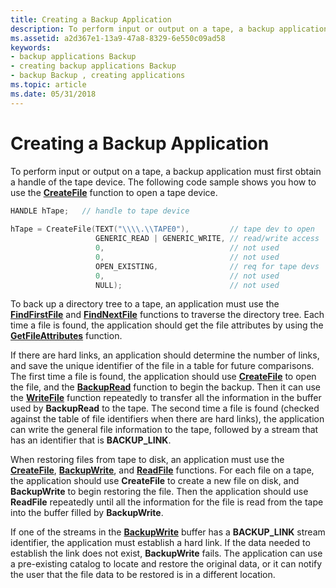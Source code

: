 ```yaml
---
title: Creating a Backup Application
description: To perform input or output on a tape, a backup application must first obtain a handle of the tape device. The following code sample shows you how to use the CreateFile function to open a tape device.
ms.assetid: a2d367e1-13a9-47a8-8329-6e550c09ad58
keywords:
- backup applications Backup
- creating backup applications Backup
- backup Backup , creating applications
ms.topic: article
ms.date: 05/31/2018
---
```


# Creating a Backup Application

To perform input or output on a tape, a backup application must first obtain a handle of the tape device. The following code sample shows you how to use the [**CreateFile**](/windows/desktop/api/fileapi/nf-fileapi-createfilea) function to open a tape device.


```C++
HANDLE hTape;   // handle to tape device
 
hTape = CreateFile(TEXT("\\\\.\\TAPE0"),         // tape dev to open
                   GENERIC_READ | GENERIC_WRITE, // read/write access
                   0,                            // not used
                   0,                            // not used
                   OPEN_EXISTING,                // req for tape devs
                   0,                            // not used
                   NULL);                        // not used
```



To back up a directory tree to a tape, an application must use the [**FindFirstFile**](/windows/desktop/api/fileapi/nf-fileapi-findfirstfilea) and [**FindNextFile**](/windows/desktop/api/fileapi/nf-fileapi-findnextfilea) functions to traverse the directory tree. Each time a file is found, the application should get the file attributes by using the [**GetFileAttributes**](/windows/desktop/api/fileapi/nf-fileapi-getfileattributesa) function.

If there are hard links, an application should determine the number of links, and save the unique identifier of the file in a table for future comparisons. The first time a file is found, the application should use [**CreateFile**](/windows/desktop/api/fileapi/nf-fileapi-createfilea) to open the file, and the [**BackupRead**](/windows/desktop/api/Winbase/nf-winbase-backupread) function to begin the backup. Then it can use the [**WriteFile**](/windows/desktop/api/fileapi/nf-fileapi-writefile) function repeatedly to transfer all the information in the buffer used by **BackupRead** to the tape. The second time a file is found (checked against the table of file identifiers when there are hard links), the application can write the general file information to the tape, followed by a stream that has an identifier that is **BACKUP\_LINK**.

When restoring files from tape to disk, an application must use the [**CreateFile**](/windows/desktop/api/fileapi/nf-fileapi-createfilea), [**BackupWrite**](/windows/desktop/api/Winbase/nf-winbase-backupwrite), and [**ReadFile**](/windows/desktop/api/fileapi/nf-fileapi-readfile) functions. For each file on a tape, the application should use **CreateFile** to create a new file on disk, and **BackupWrite** to begin restoring the file. Then the application should use **ReadFile** repeatedly until all the information for the file is read from the tape into the buffer filled by **BackupWrite**.

If one of the streams in the [**BackupWrite**](/windows/desktop/api/Winbase/nf-winbase-backupwrite) buffer has a **BACKUP\_LINK** stream identifier, the application must establish a hard link. If the data needed to establish the link does not exist, **BackupWrite** fails. The application can use a pre-existing catalog to locate and restore the original data, or it can notify the user that the file data to be restored is in a different location.

 

 